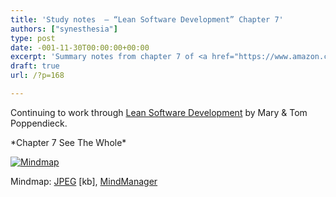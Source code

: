 ```yaml
---
title: 'Study notes  – “Lean Software Development” Chapter 7'
authors: ["synesthesia"]
type: post
date: -001-11-30T00:00:00+00:00
excerpt: 'Summary notes from chapter 7 of <a href="https://www.amazon.co.uk/exec/obidos/ASIN/0321150783/ref%3Dase%5Ffivegocrazyinmid">Lean Software Development</a> by Mary and Tom Poppendieck'
draft: true
url: /?p=168

---
```

Continuing to work through [Lean Software Development][1] by Mary & Tom Poppendieck.

\*Chapter 7 See The Whole\*

<div class="inlineimg">
  <a target="_blank" href="https://www.julian.elve.dial.pipex.com/mindmaps/leanswdev/LeanSoftwareDevMM07.jpg"><img align="center" src="https://www.julian.elve.dial.pipex.com/mindmaps/leanswdev/LeanSoftwareDevMMthmb07.jpg" alt="Mindmap" /></a></p> 
  
  <div class="caption">
    Mindmap: <a target="_blank"  title="Open JPEG of Mindmap in a new Window" href="https://www.julian.elve.dial.pipex.com/mindmaps/leanswdev/LeanSoftwareDevMM07.jpg">JPEG</a> [kb], <a  title="Link to MindManager file of mind map" href="https://www.julian.elve.dial.pipex.com/mindmaps/leanswdev/Lean Software Development.mmp">MindManager</a>
  </div>
</div>

 [1]: https://www.synesthesia.co.uk/library/archives/000197.php